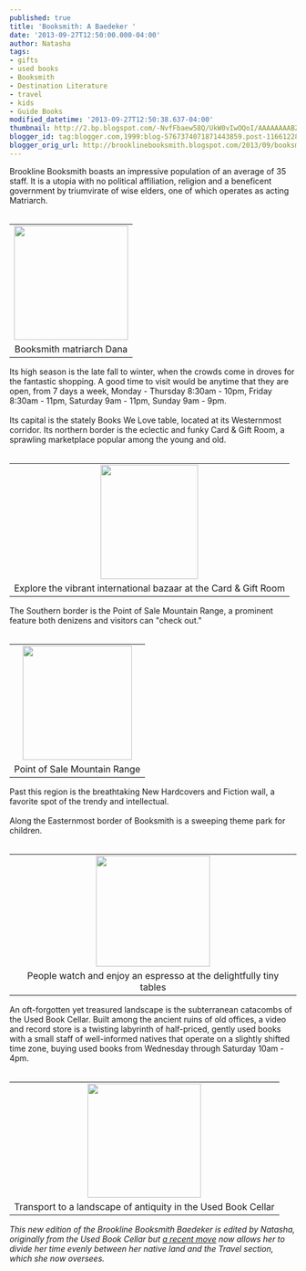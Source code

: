```yaml
---
published: true
title: 'Booksmith: A Baedeker '
date: '2013-09-27T12:50:00.000-04:00'
author: Natasha
tags:
- gifts
- used books
- Booksmith
- Destination Literature
- travel
- kids
- Guide Books
modified_datetime: '2013-09-27T12:50:38.637-04:00'
thumbnail: http://2.bp.blogspot.com/-NvfFbaew58Q/UkW0vIwOQoI/AAAAAAAABZo/C6vPY3ZJZQo/s72-c/dana.jpg
blogger_id: tag:blogger.com,1999:blog-5767374071871443859.post-1166122858421756439
blogger_orig_url: http://brooklinebooksmith.blogspot.com/2013/09/booksmith-baedeker.html
---
```


Brookline Booksmith boasts an impressive population of an average of 35 staff. It is a utopia with no political affiliation, religion and a beneficent government by triumvirate of wise elders, one of which operates as acting Matriarch.<br /><br /><table align="center" cellpadding="0" cellspacing="0" class="tr-caption-container" style="margin-left: auto; margin-right: auto; text-align: center;"><tbody><tr><td style="text-align: center;"><a href="http://2.bp.blogspot.com/-NvfFbaew58Q/UkW0vIwOQoI/AAAAAAAABZo/C6vPY3ZJZQo/s1600/dana.jpg" imageanchor="1" style="margin-left: auto; margin-right: auto;"><img border="0" src="http://2.bp.blogspot.com/-NvfFbaew58Q/UkW0vIwOQoI/AAAAAAAABZo/C6vPY3ZJZQo/s1600/dana.jpg" height="200" width="200" /></a></td></tr><tr><td class="tr-caption" style="text-align: center;">Booksmith matriarch Dana</td></tr></tbody></table>Its high season is the late fall to winter, when the crowds come in droves for the fantastic shopping. A good time to visit would be anytime that they are open, from 7 days a week, Monday - Thursday 8:30am - 10pm, Friday 8:30am - 11pm, Saturday 9am - 11pm, Sunday 9am - 9pm.<br /><br />Its capital is the stately Books We Love table, located at its Westernmost corridor. Its northern border is the eclectic and funky Card &amp; Gift Room, a sprawling marketplace popular among the young and old.<br /><br /><table align="center" cellpadding="0" cellspacing="0" class="tr-caption-container" style="margin-left: auto; margin-right: auto; text-align: center;"><tbody><tr><td style="text-align: center;"><a href="http://3.bp.blogspot.com/-Z2kIbbYEuho/UkW0x4aEtyI/AAAAAAAABZ0/faUgOs7CZow/s1600/cng.jpg" imageanchor="1" style="margin-left: auto; margin-right: auto;"><img border="0" src="http://3.bp.blogspot.com/-Z2kIbbYEuho/UkW0x4aEtyI/AAAAAAAABZ0/faUgOs7CZow/s1600/cng.jpg" height="200" width="171" /></a></td></tr><tr><td class="tr-caption" style="text-align: center;">Explore the vibrant international bazaar at the Card &amp; Gift Room</td></tr></tbody></table>The Southern border is the Point of Sale Mountain Range, a prominent feature both denizens and visitors can "check out."<br /><br /><table align="center" cellpadding="0" cellspacing="0" class="tr-caption-container" style="margin-left: auto; margin-right: auto; text-align: center;"><tbody><tr><td style="text-align: center;"><a href="http://3.bp.blogspot.com/-wCdU2EV8df4/UkW0xjRAMkI/AAAAAAAABZw/2dpklbUCm_0/s1600/pos.jpg" imageanchor="1" style="margin-left: auto; margin-right: auto;"><img border="0" src="http://3.bp.blogspot.com/-wCdU2EV8df4/UkW0xjRAMkI/AAAAAAAABZw/2dpklbUCm_0/s1600/pos.jpg" height="200" width="192" /></a></td></tr><tr><td class="tr-caption" style="text-align: center;">Point of Sale Mountain Range</td></tr></tbody></table>Past this region is the breathtaking New Hardcovers and Fiction wall, a favorite spot of the trendy and intellectual.<br /><br />Along the Easternmost border of Booksmith is a sweeping theme park for children.<br /><br /><table align="center" cellpadding="0" cellspacing="0" class="tr-caption-container" style="margin-left: auto; margin-right: auto; text-align: center;"><tbody><tr><td style="text-align: center;"><a href="http://2.bp.blogspot.com/-fHFxo6FOsvk/UkW0x7_AQSI/AAAAAAAABZ4/KqUeNGgvu_Y/s1600/kids.jpg" imageanchor="1" style="margin-left: auto; margin-right: auto;"><img border="0" src="http://2.bp.blogspot.com/-fHFxo6FOsvk/UkW0x7_AQSI/AAAAAAAABZ4/KqUeNGgvu_Y/s1600/kids.jpg" height="194" width="200" /></a></td></tr><tr><td class="tr-caption" style="text-align: center;">People watch and enjoy an espresso at the delightfully tiny tables</td></tr></tbody></table>An oft-forgotten yet treasured landscape is the subterranean catacombs of the Used Book Cellar. Built among the ancient ruins of old offices, a video and record store is a twisting labyrinth of half-priced, gently used books with a small staff of well-informed natives that operate on a slightly shifted time zone, buying used books from Wednesday through Saturday 10am - 4pm.<br /><br /><table align="center" cellpadding="0" cellspacing="0" class="tr-caption-container" style="margin-left: auto; margin-right: auto; text-align: center;"><tbody><tr><td style="text-align: center;"><a href="http://4.bp.blogspot.com/-ehhfDRR8ajg/UkW0zuCa5cI/AAAAAAAABaI/dn8g8d7BgjE/s1600/ubc.jpg" imageanchor="1" style="margin-left: auto; margin-right: auto;"><img border="0" src="http://4.bp.blogspot.com/-ehhfDRR8ajg/UkW0zuCa5cI/AAAAAAAABaI/dn8g8d7BgjE/s1600/ubc.jpg" height="200" width="199" /></a></td></tr><tr><td class="tr-caption" style="text-align: center;">Transport to a landscape of antiquity in the Used Book Cellar</td></tr></tbody></table><div><i>This new edition of the Brookline Booksmith Baedeker is edited by Natasha, originally from the Used Book Cellar but&nbsp;<a href="http://brooklinebooksmith.blogspot.com/2013/09/without-map.html">a recent move</a>&nbsp;now allows her to divide her time evenly between her native land and the Travel section, which she now oversees.</i></div>